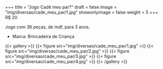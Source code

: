 +++
title = "Jogo Cadê meu par?"
draft = false
image = "img/diversao/cade_meu_par/1.jpg"
showonlyimage = false
weight = 5
+++
<span class="price">R$ 20</span>

<!--more-->

Jogo com 36 peças, de mdf, para 3 anos.

- Marca: Brincadeira de Criança

{{< gallery >}}
{{< figure src="img/diversao/cade_meu_par/1.jpg" >}}
{{< figure src="img/diversao/cade_meu_par/2.jpg" >}}
{{< figure src="img/diversao/cade_meu_par/3.jpg" >}}
{{< figure src="img/diversao/cade_meu_par/4.jpg" >}}
{{< /gallery >}}